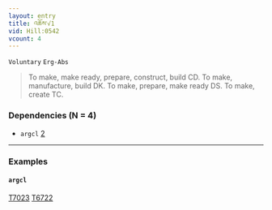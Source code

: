 ```yaml
---
layout: entry
title: འཆོས་√1
vid: Hill:0542
vcount: 4
---
```

`Voluntary` `Erg-Abs`
> To make, make ready, prepare, construct, build CD\.
 To make, manufacture, build DK\.
 To make, prepare, make ready DS\.
 To make, create TC\.

### Dependencies (N = 4)
* `argcl` [2](#argcl)

---

### Examples




#### <a name='argcl'>`argcl`</a>

<a target='blank' href='http://tibetanverbs.soas.ac.uk/~badw/#/mila/020b?focus=T7023'>T7023</a> <a target='blank' href='http://tibetanverbs.soas.ac.uk/~badw/#/mila/020a?focus=T6722'>T6722</a>
